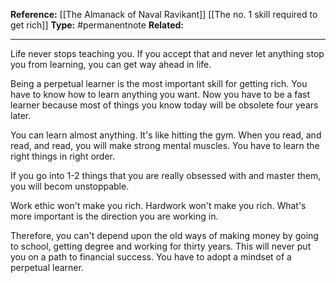 
**Reference:** [[The Almanack of Naval Ravikant]] [[The no. 1 skill required to get rich]]
**Type:** #permanentnote 
**Related:**

----

Life never stops teaching you. If you accept that and never let anything stop you from learning, you can get way ahead in life. 

Being a perpetual learner is the most important skill for getting rich. You have to know how to learn anything you want. Now you have to be a fast learner because most of things you know today will be obsolete four years later.

You can learn almost anything. It's like hitting the gym. When you read, and read, and read, you will make strong mental muscles. You have to learn the right things in right order. 

If you go into 1-2 things that you are really obsessed with and master them, you will becom unstoppable. 

Work ethic won't make you rich. Hardwork won't make you rich. What's more important is the direction you are working in.

Therefore, you can't depend upon the old ways of making money by going to school, getting degree and working for thirty years. This will never put you on a path to financial success. You have to adopt a mindset of a perpetual learner.